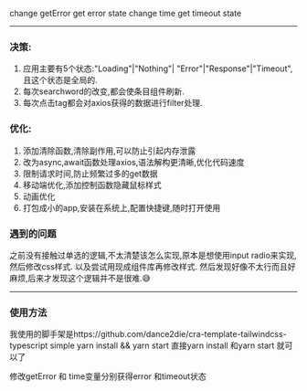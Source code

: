 change getError get error state
change time get timeout state

***
### 决策:
1. 应用主要有5个状态:"Loading"|"Nothing"| "Error"|"Response"|"Timeout",且这个状态是全局的.
2. 每次searchword的改变,都会使条目组件刷新.
3. 每次点击tag都会对axios获得的数据进行filter处理.

### 优化:
1. 添加清除函数,清除副作用,可以防止引起内存泄露
2. 改为async,await函数处理axios,语法解构更清晰,优化代码速度
3. 限制请求时间,防止频繁过多的get数据
4. 移动端优化,添加控制函数隐藏鼠标样式
5. 动画优化
6. 打包成小的app,安装在系统上,配置快捷键,随时打开使用

### 遇到的问题
之前没有接触过单选的逻辑,不太清楚该怎么实现,原本是想使用input radio来实现,然后修改css样式. 以及尝试用现成组件库再修改样式. 然后发现好像不太行而且好麻烦,后来才发现这个逻辑并不是很难.😅

***

### 使用方法
我使用的脚手架是https://github.com/dance2die/cra-template-tailwindcss-typescript
simple yarn install && yarn start
直接yarn install 和yarn start 就可以了 

修改getError 和 time变量分别获得error 和timeout状态